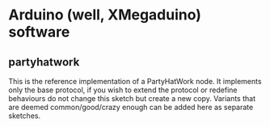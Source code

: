 # Arduino (well, XMegaduino) software

## partyhatwork

This is the reference implementation of a PartyHatWork node. It implements only the base protocol, if you wish
to extend the protocol or redefine behaviours do not change this sketch but create a new copy. Variants that are deemed
common/good/crazy enough can be added here as separate sketches.
